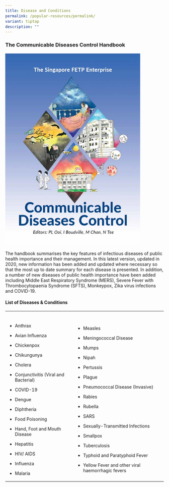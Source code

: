 ```yaml
---
title: Disease and Conditions
permalink: /popular-resources/permalink/
variant: tiptap
description: ""
---
```

<h3>​The Communicable Diseases Control Handbook</h3><p></p><div class="isomer-image-wrapper"><img alt="" src="/images/book_cover.png"></div><p>The handbook summarises the key features of infectious diseases of public health importance and their management. In this latest version, updated in 2020, new information has been added and updated where necessary so that the most up to date summary for each disease is presented. In addition, a number of new diseases of public health importance have been added including Middle East Respiratory Syndrome (MERS), Severe Fever with Thrombocytopaenia Syndrome (SFTS), Monkeypox, Zika virus infections and COVID-19.</p><p></p><h4>List of Diseases &amp; Conditions</h4><table><tbody><tr><th rowspan="1" colspan="1"><p></p></th><th rowspan="1" colspan="1"><p></p></th></tr><tr><td rowspan="1" colspan="1"><ul data-tight="true" class="tight"><li><p> Anthrax</p></li><li><p>Avian Influenza</p></li><li><p>Chickenpox</p></li><li><p>Chikungunya</p></li><li><p>Cholera</p></li><li><p>Conjunctivitis (Viral and Bacterial)</p></li><li><p>COVID-19</p></li><li><p>Dengue</p></li><li><p>Diphtheria</p></li><li><p>Food Poisoning</p></li><li><p>Hand, Foot and Mouth Disease</p></li><li><p>Hepatitis</p></li><li><p>HIV/ AIDS</p></li><li><p>Influenza</p></li><li><p>Malaria</p></li></ul></td><td rowspan="1" colspan="1"><ul data-tight="true" class="tight"><li><p>Measles</p></li><li><p>Meningococcal Disease</p></li><li><p>Mumps</p></li><li><p>Nipah</p></li><li><p>Pertussis</p></li><li><p>Plague</p></li><li><p>Pneumococcal Disease (Invasive)</p></li><li><p>Rabies</p></li><li><p>Rubella</p></li><li><p>SARS</p></li><li><p>Sexually-Transmitted Infections</p></li><li><p>Smallpox</p></li><li><p>Tuberculosis</p></li><li><p>Typhoid and Paratyphoid Fever</p></li><li><p>Yellow Fever and other viral haemorrhagic fevers</p></li></ul></td></tr></tbody></table><p></p>